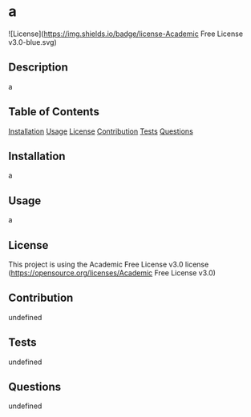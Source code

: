 
  # a
  ![License](https://img.shields.io/badge/license-Academic Free License v3.0-blue.svg)

  ## Description
  a

  ## Table of Contents
  [Installation](#Installation)
  [Usage](#Usage)
  [License](#License)
  [Contribution](#Contribution)
  [Tests](#Tests)
  [Questions](#Questions)

  ## Installation
  a
  
  ## Usage
  a
  
  ## License
  This project is using the Academic Free License v3.0 license
  (https://opensource.org/licenses/Academic Free License v3.0)
  
  ## Contribution 
  undefined
  
  ## Tests
  undefined
  
  ## Questions
  undefined

  